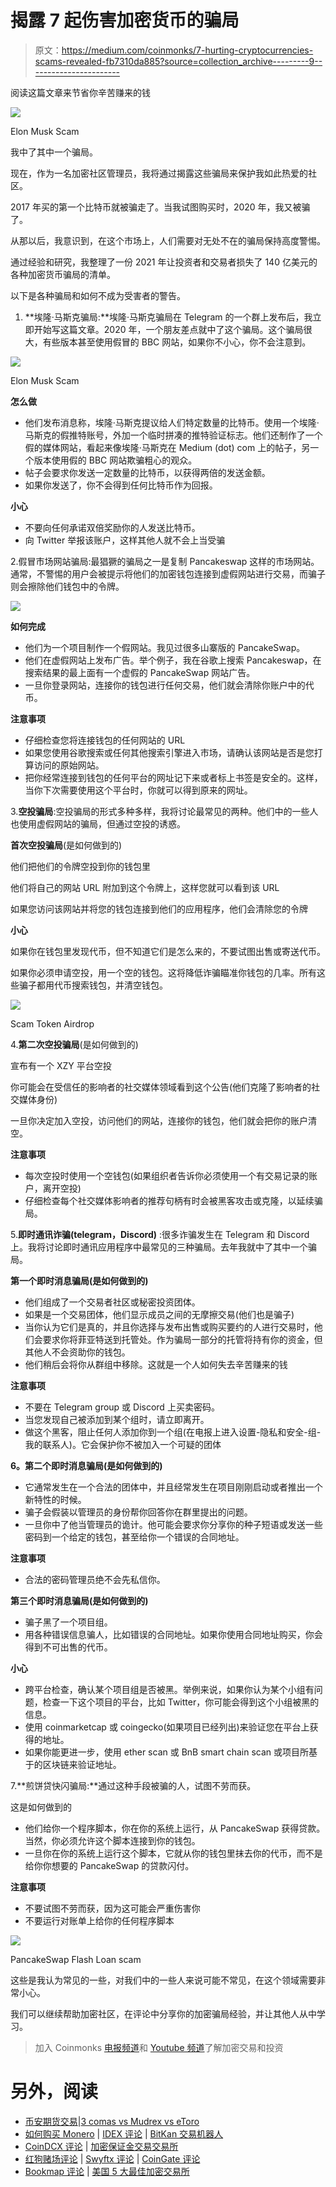 # 揭露 7 起伤害加密货币的骗局

> 原文：<https://medium.com/coinmonks/7-hurting-cryptocurrencies-scams-revealed-fb7310da885?source=collection_archive---------9----------------------->

阅读这篇文章来节省你辛苦赚来的钱

![](img/af1da59031714b9f0d5869fb56a59b76.png)

Elon Musk Scam

我中了其中一个骗局。

现在，作为一名加密社区管理员，我将通过揭露这些骗局来保护我如此热爱的社区。

2017 年买的第一个比特币就被骗走了。当我试图购买时，2020 年，我又被骗了。

从那以后，我意识到，在这个市场上，人们需要对无处不在的骗局保持高度警惕。

通过经验和研究，我整理了一份 2021 年让投资者和交易者损失了 140 亿美元的各种加密货币骗局的清单。

以下是各种骗局和如何不成为受害者的警告。

1.  **埃隆·马斯克骗局:**埃隆·马斯克骗局在 Telegram 的一个群上发布后，我立即开始写这篇文章。2020 年，一个朋友差点就中了这个骗局。这个骗局很大，有些版本甚至使用假冒的 BBC 网站，如果你不小心，你不会注意到。

![](img/45eb18ae25aa3e36a15ca3fad9fe2615.png)

Elon Musk Scam

**怎么做**

*   他们发布消息称，埃隆·马斯克提议给人们特定数量的比特币。使用一个埃隆·马斯克的假推特账号，外加一个临时拼凑的推特验证标志。他们还制作了一个假的媒体网站，看起来像埃隆·马斯克在 Medium (dot) com 上的帖子，另一个版本使用假的 BBC 网站欺骗粗心的观众。
*   帖子会要求你发送一定数量的比特币，以获得两倍的发送金额。
*   如果你发送了，你不会得到任何比特币作为回报。

**小心**

*   不要向任何承诺双倍奖励你的人发送比特币。
*   向 Twitter 举报该账户，这样其他人就不会上当受骗

2.假冒市场网站骗局:最猖獗的骗局之一是复制 Pancakeswap 这样的市场网站。通常，不警惕的用户会被提示将他们的加密钱包连接到虚假网站进行交易，而骗子则会擦除他们钱包中的令牌。

![](img/faf464a0b63f59e541cbcb4cd45fdf14.png)

**如何完成**

*   他们为一个项目制作一个假网站。我见过很多山寨版的 PancakeSwap。
*   他们在虚假网站上发布广告。举个例子，我在谷歌上搜索 Pancakeswap，在搜索结果的最上面有一个虚假的 PancakeSwap 网站广告。
*   一旦你登录网站，连接你的钱包进行任何交易，他们就会清除你账户中的代币。

**注意事项**

*   仔细检查您将连接钱包的任何网站的 URL
*   如果您使用谷歌搜索或任何其他搜索引擎进入市场，请确认该网站是否是您打算访问的原始网站。
*   把你经常连接到钱包的任何平台的网址记下来或者标上书签是安全的。这样，当你下次需要使用这个平台时，你就可以得到原来的网址。

3.**空投骗局**:空投骗局的形式多种多样，我将讨论最常见的两种。他们中的一些人也使用虚假网站的骗局，但通过空投的诱惑。

**首次空投骗局**(是如何做到的)

他们把他们的令牌空投到你的钱包里

他们将自己的网站 URL 附加到这个令牌上，这样您就可以看到该 URL

如果您访问该网站并将您的钱包连接到他们的应用程序，他们会清除您的令牌

**小心**

如果你在钱包里发现代币，但不知道它们是怎么来的，不要试图出售或寄送代币。

如果你必须申请空投，用一个空的钱包。这将降低诈骗瞄准你钱包的几率。所有这些骗子都用代币搜索钱包，并清空钱包。

![](img/6e2d164b3b15ce750756dbc14129ee79.png)

Scam Token Airdrop

4.**第二次空投骗局**(是如何做到的)

宣布有一个 XZY 平台空投

你可能会在受信任的影响者的社交媒体领域看到这个公告(他们克隆了影响者的社交媒体身份)

一旦你决定加入空投，访问他们的网站，连接你的钱包，他们就会把你的账户清空。

**注意事项**

*   每次空投时使用一个空钱包(如果组织者告诉你必须使用一个有交易记录的账户，离开空投)
*   仔细检查每个社交媒体影响者的推荐句柄有时会被黑客攻击或克隆，以延续骗局。

5.**即时通讯诈骗(telegram，Discord)** :很多诈骗发生在 Telegram 和 Discord 上。我将讨论即时通讯应用程序中最常见的三种骗局。去年我就中了其中一个骗局。

**第一个即时消息骗局(是如何做到的)**

*   他们组成了一个交易者社区或秘密投资团体。
*   如果是一个交易团体，他们显示成员之间的无摩擦交易(他们也是骗子)
*   当你认为它们是真的，并且你选择与发布出售或购买要约的人进行交易时，他们会要求你将菲亚特送到托管处。作为骗局一部分的托管将持有你的资金，但其他人不会资助你的钱包。
*   他们稍后会将你从群组中移除。这就是一个人如何失去辛苦赚来的钱

**注意事项**

*   不要在 Telegram group 或 Discord 上买卖密码。
*   当您发现自己被添加到某个组时，请立即离开。
*   做这个黑客，阻止任何人添加你到一个组(在电报上进入设置-隐私和安全-组-我的联系人)。它会保护你不被加入一个可疑的团体

**6。第二个即时消息骗局(是如何做到的)**

*   它通常发生在一个合法的团体中，并且经常发生在项目刚刚启动或者推出一个新特性的时候。
*   骗子会假装以管理员的身份帮你回答你在群里提出的问题。
*   一旦你中了他当管理员的诡计。他可能会要求你分享你的种子短语或发送一些密码到一个给定的钱包，甚至给你一个错误的合同地址。

**注意事项**

*   合法的密码管理员绝不会先私信你。

**第三个即时消息骗局(是如何做到的)**

*   骗子黑了一个项目组。
*   用各种错误信息骗人，比如错误的合同地址。如果你使用合同地址购买，你会得到不可出售的代币。

**小心**

*   跨平台检查，确认某个项目组是否被黑。举例来说，如果你认为某个小组有问题，检查一下这个项目的平台，比如 Twitter，你可能会得到这个小组被黑的信息。
*   使用 coinmarketcap 或 coingecko(如果项目已经列出)来验证您在平台上获得的地址。
*   如果你能更进一步，使用 ether scan 或 BnB smart chain scan 或项目所基于的区块链来验证地址。

7.**煎饼贷快闪骗局:**通过这种手段被骗的人，试图不劳而获。

这是如何做到的

*   他们给你一个程序脚本，你在你的系统上运行，从 PancakeSwap 获得贷款。当然，你必须允许这个脚本连接到你的钱包。
*   一旦你在你的系统上运行这个脚本，它就从你的钱包里抹去你的代币，而不是给你你想要的 PancakeSwap 的贷款闪付。

**注意事项**

*   不要试图不劳而获，因为这可能会严重伤害你
*   不要运行对账单上给你的任何程序脚本

![](img/ece980b41ec4909424f274f4dae852ec.png)

PancakeSwap Flash Loan scam

这些是我认为常见的一些，对我们中的一些人来说可能不常见，在这个领域需要非常小心。

我们可以继续帮助加密社区，在评论中分享你的加密骗局经验，并让其他人从中学习。

> 加入 Coinmonks [电报频道](https://t.me/coincodecap)和 [Youtube 频道](https://www.youtube.com/c/coinmonks/videos)了解加密交易和投资

# 另外，阅读

*   [币安期货交易](https://coincodecap.com/binance-futures-trading)|[3 comas vs Mudrex vs eToro](https://coincodecap.com/mudrex-3commas-etoro)
*   [如何购买 Monero](https://coincodecap.com/buy-monero) | [IDEX 评论](https://coincodecap.com/idex-review) | [BitKan 交易机器人](https://coincodecap.com/bitkan-trading-bot)
*   [CoinDCX 评论](/coinmonks/coindcx-review-8444db3621a2) | [加密保证金交易交易所](https://coincodecap.com/crypto-margin-trading-exchanges)
*   [红狗赌场评论](https://coincodecap.com/red-dog-casino-review) | [Swyftx 评论](https://coincodecap.com/swyftx-review) | [CoinGate 评论](https://coincodecap.com/coingate-review)
*   [Bookmap 评论](https://coincodecap.com/bookmap-review-2021-best-trading-software) | [美国 5 大最佳加密交易所](https://coincodecap.com/crypto-exchange-usa)